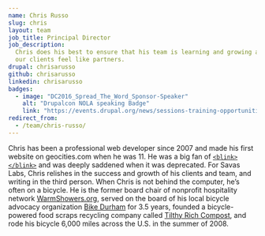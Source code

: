 ```yaml
---
name: Chris Russo
slug: chris
layout: team
job_title: Principal Director
job_description:
  Chris does his best to ensure that his team is learning and growing and that
  our clients feel like partners.
drupal: chrisarusso
github: chrisarusso
linkedin: chrisarusso
badges:
  - image: "DC2016_Spread_The_Word_Sponsor-Speaker"
    alt: "Drupalcon NOLA speaking Badge"
    link: "https://events.drupal.org/news/sessions-training-opportunities-announced-drupalcon-new-orleans"
redirect_from:
  - /team/chris-russo/
---
```


Chris has been a professional web developer since 2007 and made his first website
on geocities.com when he was 11. He was a big fan of
<a href="https://developer.mozilla.org/en-US/docs/Web/HTML/Element/blink"><code>&lt;blink&gt;&lt;/blink&gt;</code></a>
and was deeply saddened when it was deprecated. For Savas Labs, Chris relishes in
the success and growth of his clients and team, and writing in the third
person. When Chris is not behind the computer, he’s often on a bicycle. He is
the former board chair of nonprofit hospitality network
[WarmShowers.org](https://www.warmshowers.org), served on the board of his
local bicycle advocacy organization [Bike Durham](http://www.bikedurham.org) for
3.5 years, founded a bicycle-powered food scraps recycling company called
[Tilthy Rich Compost](http://www.tilthyrichcompost.com), and rode his bicycle
6,000 miles across the U.S. in the summer of 2008.
